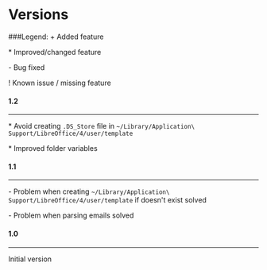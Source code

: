 Versions
========

###Legend:
\+ Added feature

\* Improved/changed feature

\- Bug fixed

\! Known issue / missing feature

#### 1.2
------------
\* Avoid creating `.DS_Store` file in `~/Library/Application\ Support/LibreOffice/4/user/template`

\* Improved folder variables

#### 1.1
------------
\- Problem when creating `~/Library/Application\ Support/LibreOffice/4/user/template` if doesn't exist solved

\- Problem when parsing emails solved


#### 1.0
------------
Initial version